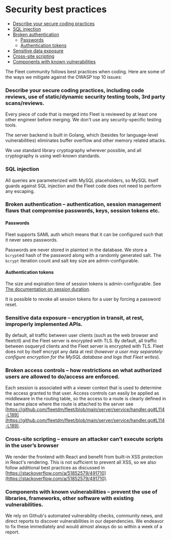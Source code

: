 # Security best practices

- [Describe your secure coding practices](#describe-your-secure-coding-practices-including-code-reviews-use-of-staticdynamic-security-testing-tools-3rd-party-scansreviews)
- [SQL injection](#sql-injection)
- [Broken authentication](#broken-authentication--authentication-session-management-flaws-that-compromise-passwords-keys-session-tokens-etc)
  - [Passwords](#passwords)
  - [Authentication tokens](#authentication-tokens)
- [Sensitive data exposure](#sensitive-data-exposure--encryption-in-transit-at-rest-improperly-implemented-APIs)
- [Cross-site scripting](#cross-site-scripting--ensure-an-attacker-cant-execute-scripts-in-the-users-browser)
- [Components with known vulnerabilities](#components-with-known-vulnerabilities--prevent-the-use-of-libraries-frameworks-other-software-with-existing-vulnerabilities)

The Fleet community follows best practices when coding. Here are some of the ways we mitigate against the OWASP top 10 issues:

### Describe your secure coding practices, including code reviews, use of static/dynamic security testing tools, 3rd party scans/reviews.

Every piece of code that is merged into Fleet is reviewed by at least one other engineer before merging. We don't use any security-specific testing tools.

The server backend is built in Golang, which (besides for language-level vulnerabilities) eliminates buffer overflow and other memory related attacks.

We use standard library cryptography wherever possible, and all cryptography is using well-known standards.

### SQL injection

All queries are parameterized with MySQL placeholders, so MySQL itself guards against SQL injection and the Fleet code does not need to perform any escaping.

### Broken authentication – authentication, session management flaws that compromise passwords, keys, session tokens etc.

#### Passwords

Fleet supports SAML auth which means that it can be configured such that it never sees passwords.

Passwords are never stored in plaintext in the database. We store a `bcrypt`ed hash of the password along with a randomly generated salt. The `bcrypt` iteration count and salt key size are admin-configurable.

#### Authentication tokens

The size and expiration time of session tokens is admin-configurable. See [The documentation on session duration](../Deploying/Configuration.md#session_duration).

It is possible to revoke all session tokens for a user by forcing a password reset.

### Sensitive data exposure – encryption in transit, at rest, improperly implemented APIs.

By default, all traffic between user clients (such as the web browser and fleetctl) and the Fleet server is encrypted with TLS. By default, all traffic between osqueryd clients and the Fleet server is encrypted with TLS. Fleet does not by itself encrypt any data at rest (_however a user may separately configure encryption for the MySQL database and logs that Fleet writes_).

### Broken access controls – how restrictions on what authorized users are allowed to do/access are enforced.

Each session is associated with a viewer context that is used to determine the access granted to that user. Access controls can easily be applied as middleware in the routing table, so the access to a route is clearly defined in the same place where the route is attached to the server see [https://github.com/fleetdm/fleet/blob/main/server/service/handler.go#L114-L189](https://github.com/fleetdm/fleet/blob/main/server/service/handler.go#L114-L189).

### Cross-site scripting – ensure an attacker can’t execute scripts in the user’s browser

We render the frontend with React and benefit from built-in XSS protection in React's rendering. This is not sufficient to prevent all XSS, so we also follow additional best practices as discussed in [https://stackoverflow.com/a/51852579/491710](https://stackoverflow.com/a/51852579/491710).

### Components with known vulnerabilities – prevent the use of libraries, frameworks, other software with existing vulnerabilities.

We rely on Github's automated vulnerability checks, community news, and direct reports to discover vulnerabilities in our dependencies. We endeavor to fix these immediately and would almost always do so within a week of a report.

<meta name="pageRank" value="8">